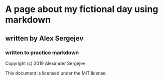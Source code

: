 # A page about my fictional day using markdown

## written by Alex Sergejev

### written to practice markdown

Copyright (c) 2019 Alexander Sergejev

This document is licensed under the MIT license
